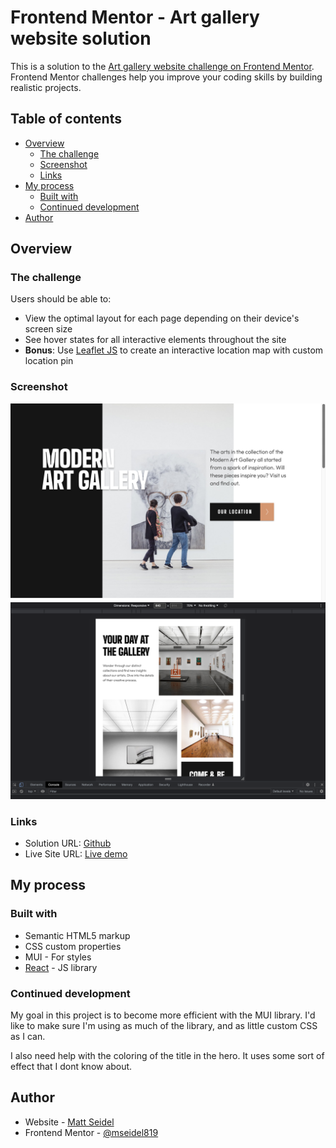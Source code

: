 # Frontend Mentor - Art gallery website solution

This is a solution to the [Art gallery website challenge on Frontend Mentor](https://www.frontendmentor.io/challenges/art-gallery-website-yVdrZlxyA). Frontend Mentor challenges help you improve your coding skills by building realistic projects.

## Table of contents

- [Overview](#overview)
  - [The challenge](#the-challenge)
  - [Screenshot](#screenshot)
  - [Links](#links)
- [My process](#my-process)
  - [Built with](#built-with)
  - [Continued development](#continued-development)
- [Author](#author)

## Overview

### The challenge

Users should be able to:

- View the optimal layout for each page depending on their device's screen size
- See hover states for all interactive elements throughout the site
- **Bonus**: Use [Leaflet JS](https://leafletjs.com/) to create an interactive location map with custom location pin

### Screenshot

![](./Screen%20Shot%202022-05-14%20at%201.05.13%20PM.png)
![](./Screen%20Shot%202022-05-14%20at%201.05.46%20PM.png)

### Links

- Solution URL: [Github](https://github.com/mseidel819/fe-art-gallery-website)
- Live Site URL: [Live demo](https://silly-baklava-147a29.netlify.app/)

## My process

### Built with

- Semantic HTML5 markup
- CSS custom properties
- MUI - For styles
- [React](https://reactjs.org/) - JS library

### Continued development

My goal in this project is to become more efficient with the MUI library. I'd like to make sure I'm using as much of the library, and as little custom CSS as I can.

I also need help with the coloring of the title in the hero. It uses some sort of effect that I dont know about.

## Author

- Website - [Matt Seidel](https://seidelmatt.com/)
- Frontend Mentor - [@mseidel819](https://www.frontendmentor.io/profile/mseidel819)
